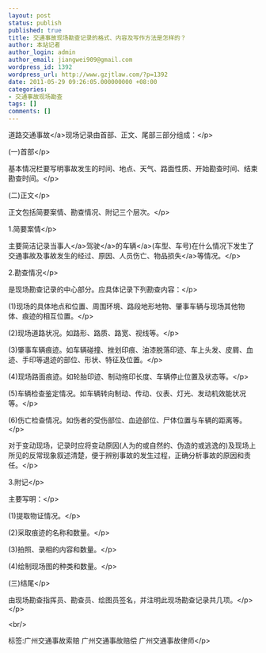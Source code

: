 ```yaml
---
layout: post
status: publish
published: true
title: 交通事故现场勘查记录的格式、内容及写作方法是怎样的？
author: 本站记者
author_login: admin
author_email: jiangwei909@gmail.com
wordpress_id: 1392
wordpress_url: http://www.gzjtlaw.com/?p=1392
date: 2011-05-29 09:26:05.000000000 +08:00
categories:
- 交通事故现场勘查
tags: []
comments: []
---
```

<p><p>道路<a>交通事故<&#47;a>现场记录由首部、正文、尾部三部分组成：<&#47;p><p>(一)首部<&#47;p><p>基本情况栏要写明事故发生的时间、地点、天气、路面性质、开始勘查时间、结束勘查时间。<&#47;p><p>(二)正文<&#47;p><p>正文包括简要案情、勘查情况、附记三个层次。<&#47;p><p>1.简要案情<&#47;p><p>主要简洁记录<a>当事人<&#47;a><a>驾驶<&#47;a>的<a>车辆<&#47;a>(车型、车号)在什么情况下发生了交通事故及事故发生的经过、原因、人员伤亡、物品<a>损失<&#47;a>等情况。<&#47;p><p>2.勘查情况<&#47;p><p>是现场勘查记录的中心部分。应具体记录下列勘查内容：<&#47;p><p>(1)现场的具体地点和位置、周围环境、路段地形地物、肇事车辆与现场其他物体、痕迹的相互位置。<&#47;p><p>(2)现场道路状况。如路形、路质、路宽、视线等。<&#47;p><p>(3)肇事车辆痕迹。如车辆碰撞、挫划印痕、油漆脱落印迹、车上头发、皮屑、血迹、手印等退迹的部位、形状、特征及位置。<&#47;p><p>(4)现场路面痕迹。如轮胎印迹、制动拖印长度、车辆停止位置及状态等。<&#47;p><p>(5)车辆检查鉴定情况。如车辆转向制动、传动、仪表、灯光、发动机效能状况等。<&#47;p><p>(6)伤亡检查情况。如伤者的受伤部位、血迹部位、尸体位置与车辆的距离等。<&#47;p><p>对于变动现场，记录时应将变动原因(人为的或自然的、伪造的或逃逸的)及现场上所见的反常现象叙述清楚，便于辨别事故的发生过程，正确分析事故的原因和责任。<&#47;p><p>3.附记<&#47;p><p>主要写明：<&#47;p><p>(1)提取物证情况。<&#47;p><p>(2)采取痕迹的名称和数量。<&#47;p><p>(3)拍照、录相的内容和数量。<&#47;p><p>(4)绘制现场图的种类和数量。<&#47;p><p>(三)结尾<&#47;p><p>由现场勘查指挥员、勘查员、绘图员签名，并注明此现场勘查记录共几项。<&#47;p><&#47;p><br&#47;><p>标签:广州交通事故索赔 广州交通事故赔偿 广州交通事故律师<&#47;p>
